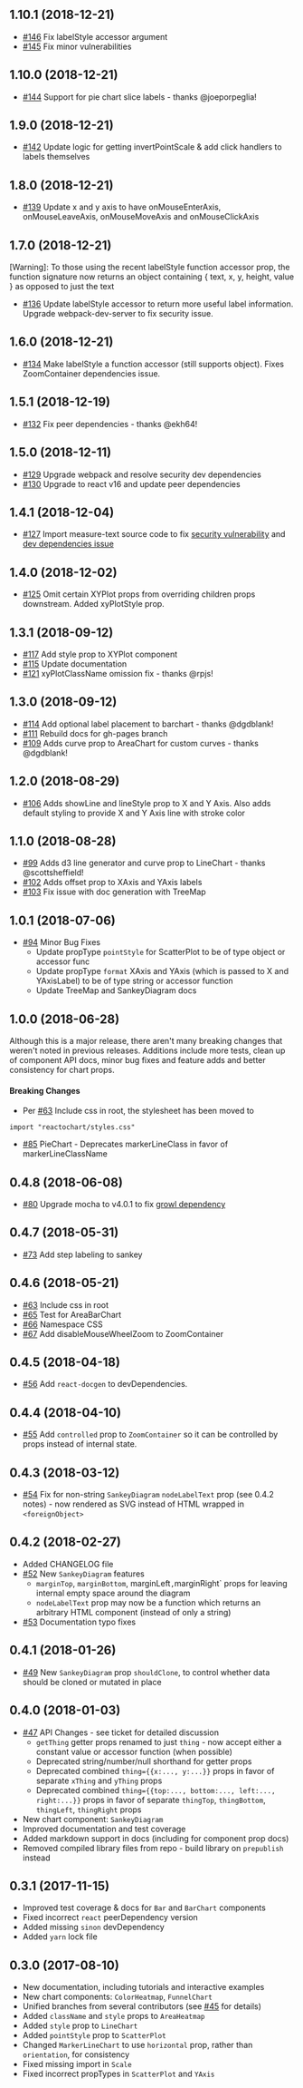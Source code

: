 ## 1.10.1 (2018-12-21)

- [#146](https://github.com/spotify/reactochart/pull/146) Fix labelStyle accessor argument
- [#145](https://github.com/spotify/reactochart/pull/145) Fix minor vulnerabilities

## 1.10.0 (2018-12-21)

- [#144](https://github.com/spotify/reactochart/pull/144) Support for pie chart slice labels - thanks @joeporpeglia!

## 1.9.0 (2018-12-21)

- [#142](https://github.com/spotify/reactochart/pull/142) Update logic for getting invertPointScale & add click handlers to labels themselves

## 1.8.0 (2018-12-21)

- [#139](https://github.com/spotify/reactochart/pull/139) Update x and y axis to have onMouseEnterAxis, onMouseLeaveAxis, onMouseMoveAxis and onMouseClickAxis

## 1.7.0 (2018-12-21)

[Warning]: To those using the recent labelStyle function accessor prop, the function signature now returns
an object containing { text, x, y, height, value } as opposed to just the text

- [#136](https://github.com/spotify/reactochart/pull/136) Update labelStyle accessor to return more useful label information. Upgrade webpack-dev-server to fix security issue.

## 1.6.0 (2018-12-21)

- [#134](https://github.com/spotify/reactochart/pull/134)
  Make labelStyle a function accessor (still supports object). Fixes ZoomContainer dependencies issue.

## 1.5.1 (2018-12-19)

- [#132](https://github.com/spotify/reactochart/pull/132) Fix peer dependencies - thanks @ekh64!

## 1.5.0 (2018-12-11)

- [#129](https://github.com/spotify/reactochart/pull/129) Upgrade webpack and resolve security dev dependencies
- [#130](https://github.com/spotify/reactochart/pull/130) Upgrade to react v16 and update peer dependencies

## 1.4.1 (2018-12-04)

- [#127](https://github.com/spotify/reactochart/pull/127) Import measure-text source code to fix [security vulnerability](https://github.com/FormidableLabs/measure-text/issues/5) and [dev dependencies issue](https://github.com/spotify/reactochart/issues/123)

## 1.4.0 (2018-12-02)

- [#125](https://github.com/spotify/reactochart/pull/125) Omit certain XYPlot props from overriding children props downstream. Added xyPlotStyle prop.

## 1.3.1 (2018-09-12)

- [#117](https://github.com/spotify/reactochart/pull/117) Add style prop to XYPlot component
- [#115](https://github.com/spotify/reactochart/pull/115) Update documentation
- [#121](https://github.com/spotify/reactochart/pull/121) xyPlotClassName omission fix - thanks @rpjs!

## 1.3.0 (2018-09-12)

- [#114](https://github.com/spotify/reactochart/pull/114) Add optional label placement to barchart - thanks @dgdblank!
- [#111](https://github.com/spotify/reactochart/pull/111) Rebuild docs for gh-pages branch
- [#109](https://github.com/spotify/reactochart/pull/109) Adds curve prop to AreaChart for custom curves - thanks @dgdblank!

## 1.2.0 (2018-08-29)

- [#106](https://github.com/spotify/reactochart/pull/106) Adds showLine and lineStyle prop to X and Y Axis. Also adds default styling to provide X and Y Axis line with stroke color

## 1.1.0 (2018-08-28)

- [#99](https://github.com/spotify/reactochart/pull/99) Adds d3 line generator and curve prop to LineChart - thanks @scottsheffield!
- [#102](https://github.com/spotify/reactochart/pull/102) Adds offset prop to XAxis and YAxis labels
- [#103](https://github.com/spotify/reactochart/pull/103) Fix issue with doc generation with TreeMap

## 1.0.1 (2018-07-06)

- [#94](https://github.com/spotify/reactochart/pull/94) Minor Bug Fixes
  - Update propType `pointStyle` for ScatterPlot to be of type object or accessor func
  - Update propType `format` XAxis and YAxis (which is passed to X and YAxisLabel) to be of type string or accessor function
  - Update TreeMap and SankeyDiagram docs

## 1.0.0 (2018-06-28)

Although this is a major release, there aren't many breaking changes that weren't noted in previous releases. Additions include more tests, clean up of component API docs, minor bug fixes and feature adds and better consistency for chart props.

#### Breaking Changes

- Per [#63](https://github.com/spotify/reactochart/pull/63) Include css in root, the stylesheet has been moved to

```
import "reactochart/styles.css"
```

- [#85](https://github.com/spotify/reactochart/pull/80) PieChart - Deprecates markerLineClass in favor of markerLineClassName

## 0.4.8 (2018-06-08)

- [#80](https://github.com/spotify/reactochart/pull/80) Upgrade mocha to v4.0.1 to fix [growl dependency](https://github.com/tj/node-growl/pull/68)

## 0.4.7 (2018-05-31)

- [#73](https://github.com/spotify/reactochart/pull/73) Add step labeling to sankey

## 0.4.6 (2018-05-21)

- [#63](https://github.com/spotify/reactochart/pull/63) Include css in root
- [#65](https://github.com/spotify/reactochart/pull/65) Test for AreaBarChart
- [#66](https://github.com/spotify/reactochart/pull/66) Namespace CSS
- [#67](https://github.com/spotify/reactochart/pull/67) Add disableMouseWheelZoom to ZoomContainer

## 0.4.5 (2018-04-18)

- [#56](https://github.com/spotify/reactochart/pull/56) Add `react-docgen` to devDependencies.

## 0.4.4 (2018-04-10)

- [#55](https://github.com/spotify/reactochart/pull/55) Add `controlled` prop to `ZoomContainer` so it can be controlled by props instead of internal state.

## 0.4.3 (2018-03-12)

- [#54](https://github.com/spotify/reactochart/pull/54) Fix for non-string `SankeyDiagram` `nodeLabelText` prop (see 0.4.2 notes) - now rendered as SVG instead of HTML wrapped in `<foreignObject>`

## 0.4.2 (2018-02-27)

- Added CHANGELOG file
- [#52](https://github.com/spotify/reactochart/pull/52) New `SankeyDiagram` features
  - `marginTop`, `marginBottom`, marginLeft`,`marginRight` props for leaving internal empty space around the diagram
  - `nodeLabelText` prop may now be a function which returns an arbitrary HTML component (instead of only a string)
- [#53](https://github.com/spotify/reactochart/pull/53) Documentation typo fixes

## 0.4.1 (2018-01-26)

- [#49](https://github.com/spotify/reactochart/pull/49) New `SankeyDiagram` prop `shouldClone`, to control whether data should be cloned or mutated in place

## 0.4.0 (2018-01-03)

- [#47](https://github.com/spotify/reactochart/issues/47) API Changes - see ticket for detailed discussion
  - `getThing` getter props renamed to just `thing` - now accept either a constant value or accessor function (when possible)
  - Deprecated string/number/null shorthand for getter props
  - Deprecated combined `thing={{x:..., y:...}}` props in favor of separate `xThing` and `yThing` props
  - Deprecated combined `thing={{top:..., bottom:..., left:..., right:...}}` props in favor of separate `thingTop`, `thingBottom`, `thingLeft`, `thingRight` props
- New chart component: `SankeyDiagram`
- Improved documentation and test coverage
- Added markdown support in docs (including for component prop docs)
- Removed compiled library files from repo - build library on `prepublish` instead

## 0.3.1 (2017-11-15)

- Improved test coverage & docs for `Bar` and `BarChart` components
- Fixed incorrect `react` peerDependency version
- Added missing `sinon` devDependency
- Added `yarn` lock file

## 0.3.0 (2017-08-10)

- New documentation, including tutorials and interactive examples
- New chart components: `ColorHeatmap`, `FunnelChart`
- Unified branches from several contributors (see [#45](https://github.com/spotify/reactochart/pull/45) for details)
- Added `className` and `style` props to `AreaHeatmap`
- Added `style` prop to `LineChart`
- Added `pointStyle` prop to `ScatterPlot`
- Changed `MarkerLineChart` to use `horizontal` prop, rather than `orientation`, for consistency
- Fixed missing import in `Scale`
- Fixed incorrect propTypes in `ScatterPlot` and `YAxis`

